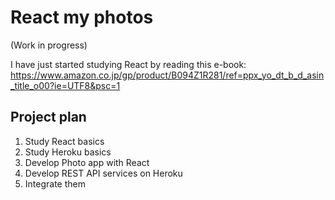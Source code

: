 # React my photos

(Work in progress)

I have just started studying React by reading this e-book:
https://www.amazon.co.jp/gp/product/B094Z1R281/ref=ppx_yo_dt_b_d_asin_title_o00?ie=UTF8&psc=1

## Project plan

1. Study React basics
2. Study Heroku basics
3. Develop Photo app with React
4. Develop REST API services on Heroku
5. Integrate them

